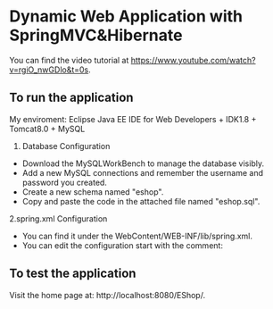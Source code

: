 # Dynamic Web Application with SpringMVC&Hibernate

You can find the video tutorial at https://www.youtube.com/watch?v=rgiO_nwGDlo&t=0s.


## To run the application
My enviroment: Eclipse Java EE IDE for Web Developers + IDK1.8 + Tomcat8.0 + MySQL
1. Database Configuration
* Download the MySQLWorkBench to manage the database visibly.
* Add a new MySQL connections and remember the username and password you created.
* Create a new schema named "eshop".
* Copy and paste the code in the attached file named "eshop.sql".

2.spring.xml Configuration
* You can find it under the WebContent/WEB-INF/lib/spring.xml.
* You can edit the configuration start with the comment:<!--配置数据源 -->

## To test the application
Visit the home page at: http://localhost:8080/EShop/.

